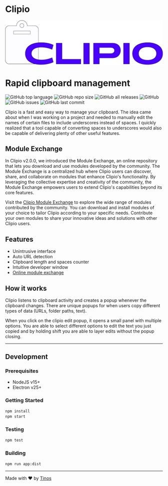 
# Clipio

![Clipio banner](https://raw.githubusercontent.com/pTinosq/clipio/main/content/clipio-banner.png)

# Rapid clipboard management

![GitHub top language](https://img.shields.io/github/languages/top/ptinosq/clipio)
![GitHub repo size](https://img.shields.io/github/repo-size/ptinosq/clipio)
![GitHub all releases](https://img.shields.io/github/downloads/ptinosq/clipio/total)
![GitHub](https://img.shields.io/github/license/ptinosq/clipio)
![GitHub issues](https://img.shields.io/github/issues/ptinosq/clipio)
![GitHub last commit](https://img.shields.io/github/last-commit/ptinosq/clipio)

Clipio is a fast and easy way to manage your clipboard. The idea came about when I was working on a project and needed to manually edit the names of certain files to include underscores instead of spaces. I quickly realized that a tool capable of converting spaces to underscores would also be capable of delivering plenty of other useful features.

## Module Exchange

In Clipio v2.0.0, we introduced the Module Exchange, an online repository that lets you download and use modules developed by the community. The Module Exchange is a centralized hub where Clipio users can discover, share, and collaborate on modules that enhance Clipio's functionality. By leveraging the collective expertise and creativity of the community, the Module Exchange empowers users to extend Clipio's capabilities beyond its core features.

Visit the [Clipio Module Exchange](https://github.com/pTinosq/clipio-modules) to explore the wide range of modules contributed by the community. You can download and install modules of your choice to tailor Clipio according to your specific needs. Contribute your own modules to share your innovative ideas and solutions with other Clipio users.

## Features

- Unintrusive interface
- Auto URL detection
- Clipboard length and spaces counter
- Intuitive developer window
- [Online module exchange](https://github.com/pTinosq/clipio-modules)

## How it works

Clipio listens to clipboard activity and creates a popup whenever the clipboard changes. There are unique popups for when users copy different types of data (URLs, folder paths, text).

When you click on the clipio edit popup, it opens a small panel with multiple options. You are able to select different options to edit the text you just copied and by holding shift you are able to layer edits without the popup closing.

---

## Development

### **Prerequisites**

- NodeJS v15+
- Electron v25+

### **Getting Started**

```bash
npm install
npm start
```

### **Testing**

```bash
npm test
```

### **Building**

```bash
npm run app:dist
```

---

Made with ❤️ by [Tinos](https://github.com/pTinosq)
